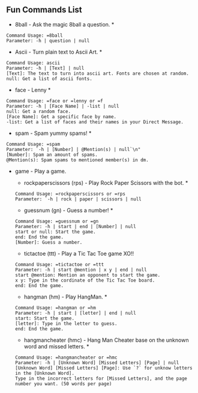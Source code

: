 ## Fun Commands List
- 8ball - Ask the magic 8ball a question. *
```Ask the Magic 8Ball a question!
Command Usage: =8ball
Parameter: -h | question | null
```

- Ascii - Turn plain text to Ascii Art. *
```Turn plain text into Ascii Arts!
Command Usage: ascii
Parameter: -h | [Text] | null
[Text]: The text to turn into ascii art. Fonts are chosen at random.
null: Get a list of ascii fonts.
```

- face - Lenny * 
```This command is for... ( ͡° ͜ʖ ͡°)
Command Usage: =face or =lenny or =f
Parameter: -h | [Face Name] | -list | null
null: Get a random face.
[Face Name]: Get a specific face by name.
-list: Get a list of faces and their names in your Direct Message.
```

- spam - Spam yummy spams! *
```Spam yummy spams!
Command Usage: =spam
Parameter: `-h | [Number] | @Mention(s) | null`\n"
[Number]: Spam an amount of spams.
@Mention(s): Spam spams to mentioned member(s) in dm.
```

- game - Play a game. 
    - rockpaperscissors (rps) - Play Rock Paper Scissors with the bot. * 
    ```Play Rock Paper Scissors with the bot!
    Command Usage: =rockpaperscissors or =rps
    Parameter: `-h | rock | paper | scissors | null
    ```

    - guessnum (gn) - Guess a number! *
    ```Play Number Guessing game with the bot!
    Command Usage: =guessnum or =gn
    Parameter: -h | start | end | [Number] | null
    start or null: Start the game.
    end: End the game.
    [Number]: Guess a number.
    ```

    - tictactoe (ttt) - Play a Tic Tac Toe game XO!! 
    ```Play a Tic Tac Toe game with anyone!\n"
    Command Usage: =tictactoe or =ttt
    Parameter: -h | start @mention | x y | end | null
    start @mention: Mention an opponent to start the game.
    x y: Type in the cordinate of the Tic Tac Toe board.
    end: End the game.
    ```

    - hangman (hm) - Play HangMan. * 
    ```Play Hang Man with anyone!\n"
    Command Usage: =hangman or =hm
    Parameter: -h | start | [letter] | end | null
    start: Start the game.
    [letter]: Type in the letter to guess.
    end: End the game.
    ```

    - hangmancheater (hmc) - Hang Man Cheater base on the unknown word and missed letters. *
    ```Hang Man Cheater based on the Word Bank.
    Command Usage: =hangmancheater or =hmc
    Parameter: -h | [Unknown Word] [Missed Letters] [Page] | null
    [Unknown Word] [Missed Letters] [Page]: Use `?` for unknow letters in the [Unknown Word].
    Type in the incorrect letters for [Missed Letters], and the page number you want. (50 words per page)
```